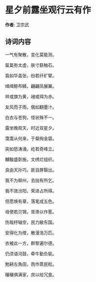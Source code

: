 # 星夕前露坐观行云有作

**作者**: 卫宗武

## 诗词内容

一气有聚散，变化莫能测。

氤氲弥太虚，肤寸繇触石。

翕如华盖张，纷若纤纩擘。

缉缉鲸布鳞，翩翩凤展翼。

祥或旗为黄，祲或珥为赤。

友风而子雨，俄如翻墨汁。

白衣与苍狗，怪状殊不一。

露坐晚观天，时近双星夕。

霭霭从何来，于粲绚金碧。

突如怒涛涌，屹若奇峰立。

黼黻盛彰施，文绣烂组织。

良由天孙巧，匪自屏翳出。

我不为柳州，去拙有所乞。

我不效汾阳，荣进占所得。

但愿焕有章，落笔成五色。

毋使若贝锦，胥谗以作慝。

伤哉杼轴空，民力敝东国。

安得化为缯，散漫浩万匹。

衣被此一方，群黎遍尔德。

仍须语河鼓，牵牛勤负轭。

勉耕左角田，雨作蒸民粒。

穰穰俱满家，庶以给冗食。

